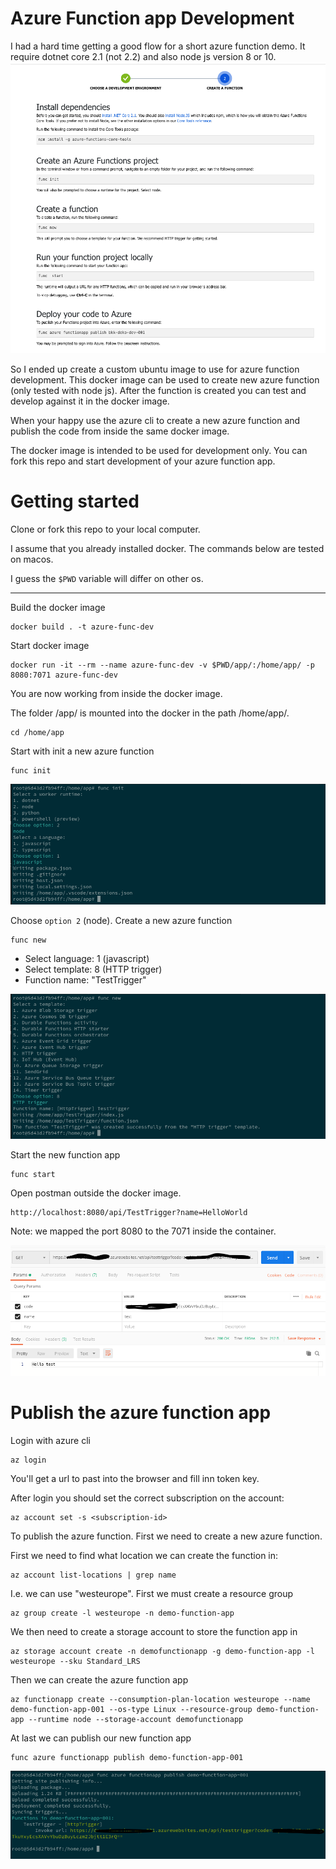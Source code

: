 # Azure Function app Development
I had a hard time getting a good flow for a short azure function demo. It require dotnet core 2.1 (not 2.2) and also node js version 8 or 10. 
![alt text](https://raw.githubusercontent.com/tomsolem/azure-function-dev/master/img/function-req.png "func requirments")


So I ended up create a custom ubuntu image to use for azure function development. This docker image can be used to create new azure function (only tested with node js). After the function is created you can test and develop against it in the docker image. 


When your happy use the azure cli to create a new azure function and publish the code from inside the same docker image. 


The docker image is intended to be used for development only. You can fork this repo and start development of your azure function app. 

# Getting started
Clone or fork this repo to your local computer. 

I assume that you already installed docker. The commands below are tested on macos. 

I guess the `$PWD` variable will differ on other os. 
___
Build the docker image
```
docker build . -t azure-func-dev
```
Start docker image
```
docker run -it --rm --name azure-func-dev -v $PWD/app/:/home/app/ -p 8080:7071 azure-func-dev
```
You are now working from inside the docker image. 

The folder /app/ is mounted into the docker in the path /home/app/.
```
cd /home/app
```
Start with init a new azure function
```
func init
```
![alt text](https://raw.githubusercontent.com/tomsolem/azure-function-dev/master/img/func-init.png "func init")

Choose `option 2` (node). 
Create a new azure function
```
func new 
```
* Select language: 1 (javascript)
* Select template: 8 (HTTP trigger)
* Function name: "TestTrigger"


![alt text](https://raw.githubusercontent.com/tomsolem/azure-function-dev/master/img/func-new.png "func new")

Start the new function app
```
func start
```
Open postman outside the docker image. 
```
http://localhost:8080/api/TestTrigger?name=HelloWorld
```
Note: we mapped the port 8080 to the 7071 inside the container. 


![alt text](https://raw.githubusercontent.com/tomsolem/azure-function-dev/master/img/postman.png "postman")

# Publish the azure function app
Login with azure cli
```
az login
```
You'll get a url to past into the browser and fill inn token key.


After login you should set the correct subscription on the account:
```
az account set -s <subscription-id>
```
To publish the azure function. 
First we need to create a new azure function. 

First we need to find what location we can create the function in:
```
az account list-locations | grep name
```
I.e. we can use "westeurope".
First we must create a resource group
```
az group create -l westeurope -n demo-function-app
```
We then need to create a storage account to store the function app in
```
az storage account create -n demofunctionapp -g demo-function-app -l westeurope --sku Standard_LRS
```
Then we can create the azure function app
```
az functionapp create --consumption-plan-location westeurope --name demo-function-app-001 --os-type Linux --resource-group demo-function-app --runtime node --storage-account demofunctionapp
```
At last we can publish our new function app
```
func azure functionapp publish demo-function-app-001
```


![alt text](https://raw.githubusercontent.com/tomsolem/azure-function-dev/master/img/publish.png "func publish")


